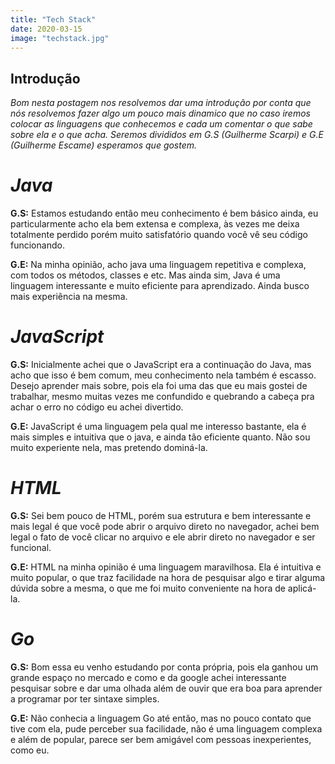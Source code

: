 ```yaml
---
title: "Tech Stack"
date: 2020-03-15
image: "techstack.jpg"
---
```


## Introdução

*Bom nesta postagem nos resolvemos dar uma introdução por conta que nós resolvemos fazer algo um pouco mais dinamico que no caso iremos colocar as linguagens que conhecemos e cada um comentar o que sabe sobre ela e o que acha. Seremos divididos em G.S (Guilherme Scarpi) e G.E (Guilherme Escame) esperamos que gostem.*

# *Java*

**G.S:**
    Estamos estudando então meu conhecimento é bem básico ainda, eu particularmente acho ela bem extensa e complexa, às vezes me deixa totalmente perdido porém muito satisfatório quando você vê seu código funcionando.

**G.E:**
    Na minha opinião, acho java uma linguagem repetitiva e complexa, com todos os métodos, classes e etc. Mas ainda sim, Java é uma linguagem interessante e muito eficiente para aprendizado. Ainda busco mais experiência na mesma.
# *JavaScript*

**G.S:**
   Inicialmente achei que o JavaScript era a continuação do Java, mas acho que isso é bem comum, meu conhecimento nela também é escasso. Desejo aprender mais sobre, pois ela foi uma das que eu mais gostei de trabalhar, mesmo muitas vezes me confundido e quebrando a cabeça pra achar o erro no código eu achei divertido.

**G.E:**
    JavaScript é uma linguagem pela qual me interesso bastante, ela é mais simples e intuitiva que o java, e ainda tão eficiente quanto. Não sou muito experiente nela, mas pretendo dominá-la.

# *HTML*

**G.S:**
   Sei bem pouco de HTML, porém sua estrutura e bem interessante e mais legal é que você pode abrir o arquivo direto no navegador, achei bem legal o fato de você clicar no arquivo e ele abrir direto no navegador e ser funcional.

**G.E:**
    HTML na minha opinião é uma linguagem maravilhosa. Ela é intuitiva e muito popular, o que traz facilidade na hora de pesquisar algo e tirar alguma dúvida sobre a mesma, o que me foi muito conveniente na hora de aplicá-la.

# *Go*

**G.S:**
   Bom essa eu venho estudando por conta própria, pois ela ganhou um grande espaço no mercado e como e da google achei interessante pesquisar sobre e dar uma olhada além de ouvir que era boa para aprender a programar por ter sintaxe simples.
   
**G.E:**
    Não conhecia a linguagem Go até então, mas no pouco contato que tive com ela, pude perceber sua facilidade, não é uma linguagem complexa e além de popular, parece ser bem amigável com pessoas inexperientes, como eu.